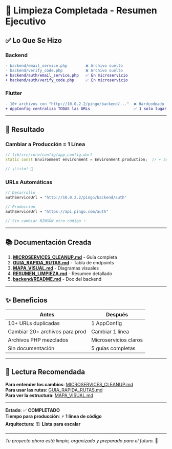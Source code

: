 # 🎯 Limpieza Completada - Resumen Ejecutivo

## ✅ Lo Que Se Hizo

### Backend
```diff
- backend/email_service.php        ❌ Archivo suelto
- backend/verify_code.php          ❌ Archivo suelto
+ backend/auth/email_service.php   ✅ En microservicio
+ backend/auth/verify_code.php     ✅ En microservicio
```

### Flutter
```diff
- 10+ archivos con "http://10.0.2.2/pingo/backend/..."  ❌ Hardcodeado
+ AppConfig centraliza TODAS las URLs                   ✅ 1 solo lugar
```

---

## 🚀 Resultado

### Cambiar a Producción = 1 Línea
```dart
// lib/src/core/config/app_config.dart
static const Environment environment = Environment.production;  // ← Solo esto

// ¡Listo! 🎉
```

### URLs Automáticas
```dart
// Desarrollo
authServiceUrl → "http://10.0.2.2/pingo/backend/auth"

// Producción  
authServiceUrl → "https://api.pingo.com/auth"

// Sin cambiar NINGÚN otro código ✨
```

---

## 📚 Documentación Creada

1. **[MICROSERVICES_CLEANUP.md](./MICROSERVICES_CLEANUP.md)** - Guía completa
2. **[GUIA_RAPIDA_RUTAS.md](./GUIA_RAPIDA_RUTAS.md)** - Tabla de endpoints
3. **[MAPA_VISUAL.md](./MAPA_VISUAL.md)** - Diagramas visuales
4. **[RESUMEN_LIMPIEZA.md](./RESUMEN_LIMPIEZA.md)** - Resumen detallado
5. **[backend/README.md](../../pingo/backend/README.md)** - Doc del backend

---

## ✨ Beneficios

| Antes | Después |
|-------|---------|
| 10+ URLs duplicadas | 1 AppConfig |
| Cambiar 20+ archivos para prod | Cambiar 1 línea |
| Archivos PHP mezclados | Microservicios claros |
| Sin documentación | 5 guías completas |

---

## 📖 Lectura Recomendada

**Para entender los cambios**: [MICROSERVICES_CLEANUP.md](./MICROSERVICES_CLEANUP.md)  
**Para usar las rutas**: [GUIA_RAPIDA_RUTAS.md](./GUIA_RAPIDA_RUTAS.md)  
**Para ver la estructura**: [MAPA_VISUAL.md](./MAPA_VISUAL.md)

---

**Estado**: ✅ **COMPLETADO**  
**Tiempo para producción**: ⚡ **1 línea de código**  
**Arquitectura**: 🏗️ **Lista para escalar**

---

*Tu proyecto ahora está limpio, organizado y preparado para el futuro.* 🚀
